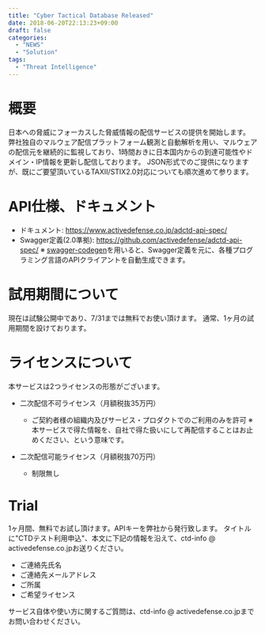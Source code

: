```yaml
---
title: "Cyber Tactical Database Released"
date: 2018-06-20T22:13:23+09:00
draft: false
categories:
  - "NEWS"
  - "Solution"
tags:
  - "Threat Intelligence"
---
```

# 概要
日本への脅威にフォーカスした脅威情報の配信サービスの提供を開始します。
弊社独自のマルウェア配信プラットフォーム観測と自動解析を用い、マルウェアの配信元を継続的に監視しており、1時間おきに日本国内からの到達可能性やドメイン・IP情報を更新し配信しております。
JSON形式でのご提供になりますが、既にご要望頂いているTAXII/STIX2.0対応についても順次進めて参ります。

# API仕様、ドキュメント
- ドキュメント: https://www.activedefense.co.jp/adctd-api-spec/
- Swagger定義(2.0準拠): https://github.com/activedefense/adctd-api-spec/
※ [swagger-codegen][1]を用いると、Swagger定義を元に、各種プログラミング言語のAPIクライアントを自動生成できます。

# 試用期間について
現在は試験公開中であり、7/31までは無料でお使い頂けます。
通常、1ヶ月の試用期間を設けております。

# ライセンスについて
本サービスは2つライセンスの形態がございます。
- 二次配信不可ライセンス（月額税抜35万円）
  - ご契約者様の組織内及びサービス・プロダクトでのご利用のみを許可
    ※本サービスで得た情報を、自社で得た扱いにして再配信することはお止めください、という意味です。

- 二次配信可能ライセンス（月額税抜70万円）
  - 制限無し

# Trial
1ヶ月間、無料でお試し頂けます。APIキーを弊社から発行致します。
タイトルに"CTDテスト利用申込"、本文に下記の情報を沿えて、ctd-info &#064; activedefense.co.jpお送りください。
- ご連絡先氏名
- ご連絡先メールアドレス
- ご所属
- ご希望ライセンス

サービス自体や使い方に関するご質問は、ctd-info &#064; activedefense.co.jpまでお問い合わせください。

[1]: https://github.com/swagger-api/swagger-codegen
[2]: https://www.activedefense.co.jp/adctd-api-spec/
[3]: https://github.com/activedefense/adctd-api-spec/